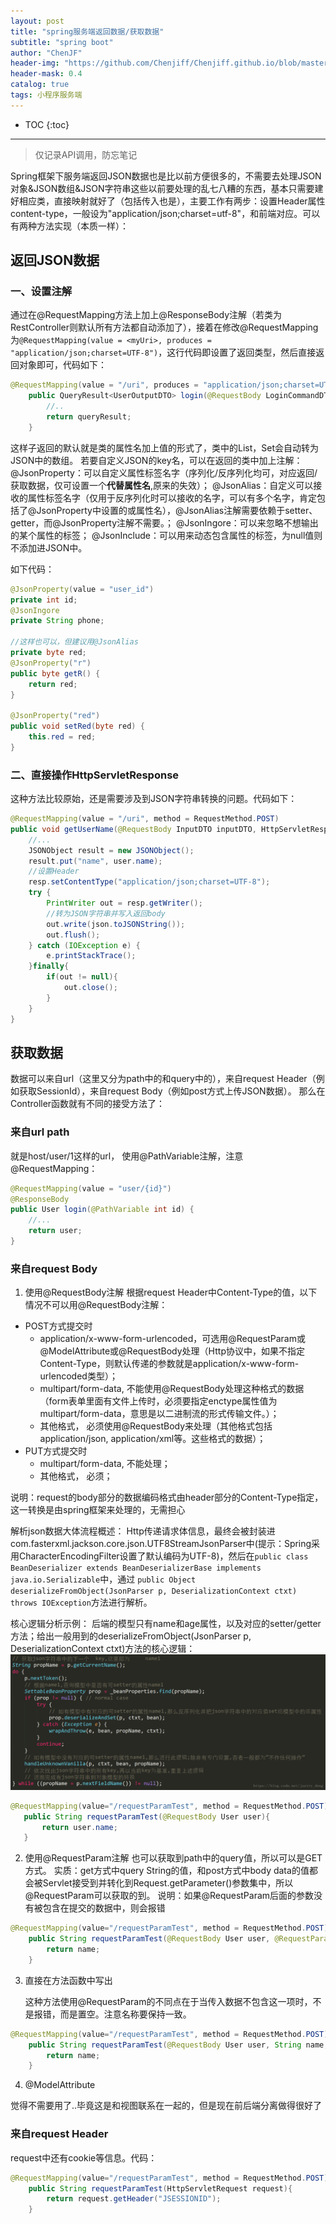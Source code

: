 ```yaml
---
layout: post  
title: "spring服务端返回数据/获取数据"  
subtitle: "spring boot"  
author: "ChenJF"  
header-img: "https://github.com/Chenjiff/Chenjiff.github.io/blob/master/img/post-bg-imgs/3-sight.png?raw=true"  
header-mask: 0.4  
catalog: true
tags: 小程序服务端
---
```


* TOC
{:toc}
---
> 仅记录API调用，防忘笔记

Spring框架下服务端返回JSON数据也是比以前方便很多的，不需要去处理JSON对象&JSON数组&JSON字符串这些以前要处理的乱七八糟的东西，基本只需要建好相应类，直接映射就好了（包括传入也是），主要工作有两步：设置Header属性content-type，一般设为"application/json;charset=utf-8"，和前端对应。可以有两种方法实现（本质一样）：
## 返回JSON数据
### 一、设置注解
通过在@RequestMapping方法上加上@ResponseBody注解（若类为RestController则默认所有方法都自动添加了），接着在修改@RequestMapping为`@RequestMapping(value = <myUri>, produces = "application/json;charset=UTF-8")`，这行代码即设置了返回类型，然后直接返回对象即可，代码如下：
```java
@RequestMapping(value = "/uri", produces = "application/json;charset=UTF-8")
    public QueryResult<UserOutputDTO> login(@RequestBody LoginCommandDTO loginCommand, HttpServletRequest request) {
        //..
        return queryResult;
    }
```
这样子返回的默认就是类的属性名加上值的形式了，类中的List，Set会自动转为JSON中的数组。
若要自定义JSON的key名，可以在返回的类中加上注解：
@JsonProperty：可以自定义属性标签名字（序列化/反序列化均可，对应返回/获取数据，仅可设置一个**代替属性名**,原来的失效）；
@JsonAlias：自定义可以接收的属性标签名字（仅用于反序列化时可以接收的名字，可以有多个名字，肯定包括了@JsonProperty中设置的或属性名），@JsonAlias注解需要依赖于setter、getter，而@JsonProperty注解不需要。；
@JsonIngore：可以来忽略不想输出的某个属性的标签；
@JsonInclude：可以用来动态包含属性的标签，为null值则不添加进JSON中。

如下代码：
```java
@JsonProperty(value = "user_id")
private int id;
@JsonIngore
private String phone;

//这样也可以，但建议用@JsonAlias
private byte red;
@JsonProperty("r")
public byte getR() {
    return red;
}

@JsonProperty("red")
public void setRed(byte red) {
    this.red = red;
}
```
### 二、直接操作HttpServletResponse

这种方法比较原始，还是需要涉及到JSON字符串转换的问题。代码如下：
```java
@RequestMapping(value = "/uri", method = RequestMethod.POST)
public void getUserName(@RequestBody InputDTO inputDTO, HttpServletResponse resp) {
    //...
    JSONObject result = new JSONObject();
    result.put("name", user.name);
    //设置Header
    resp.setContentType("application/json;charset=UTF-8");
    try {
        PrintWriter out = resp.getWriter();
        //转为JSON字符串并写入返回body
        out.write(json.toJSONString());
        out.flush();
    } catch (IOException e) {
        e.printStackTrace();
    }finally{
        if(out != null){
            out.close();
        }
    }
}
```

## 获取数据

数据可以来自url（这里又分为path中的和query中的），来自request Header（例如获取SessionId），来自request Body（例如post方式上传JSON数据）。
那么在Controller函数就有不同的接受方法了：

### 来自url path
就是host/user/1这样的url，
使用@PathVariable注解，注意@RequestMapping：
```java
@RequestMapping(value = "user/{id}")
@ResponseBody
public User login(@PathVariable int id) {
    //...
    return user;
}
```
### 来自request Body

1. 使用@RequestBody注解
根据request Header中Content-Type的值，以下情况不可以用@RequestBody注解：

* POST方式提交时   
    + application/x-www-form-urlencoded，可选用@RequestParam或@ModelAttribute或@RequestBody处理（Http协议中，如果不指定Content-Type，则默认传递的参数就是application/x-www-form-urlencoded类型）； 
    + multipart/form-data, 不能使用@RequestBody处理这种格式的数据（form表单里面有文件上传时，必须要指定enctype属性值为multipart/form-data，意思是以二进制流的形式传输文件。）； 
    + 其他格式， 必须使用@RequestBody来处理（其他格式包括application/json, application/xml等。这些格式的数据）；
* PUT方式提交时  
    + multipart/form-data, 不能处理；
    + 其他格式， 必须；

说明：request的body部分的数据编码格式由header部分的Content-Type指定，这一转换是由spring框架来处理的，无需担心

解析json数据大体流程概述：
Http传递请求体信息，最终会被封装进com.fasterxml.jackson.core.json.UTF8StreamJsonParser中(提示：Spring采用CharacterEncodingFilter设置了默认编码为UTF-8)，然后在`public class BeanDeserializer extends BeanDeserializerBase implements java.io.Serializable`中，通过 `public Object deserializeFromObject(JsonParser p, DeserializationContext ctxt) throws IOException`方法进行解析。

核心逻辑分析示例：
 后端的模型只有name和age属性，以及对应的setter/getter方法；给出一般用到的deserializeFromObject(JsonParser p, DeserializationContext ctxt)方法的核心逻辑：
 ![](https://raw.githubusercontent.com/Chenjiff/Chenjiff.github.io/master/img/in-post/applet/jiexiJSON.png)

 ```java
 @RequestMapping(value="/requestParamTest", method = RequestMethod.POST)
    public String requestParamTest(@RequestBody User user){
        return user.name;
    }
 ```
2. 使用@RequestParam注解
也可以获取到path中的query值，所以可以是GET方式。
实质：get方式中query String的值，和post方式中body data的值都会被Servlet接受到并转化到Request.getParameter()参数集中，所以@RequestParam可以获取的到。
说明：如果@RequestParam后面的参数没有被包含在提交的数据中，则会报错
```java
@RequestMapping(value="/requestParamTest", method = RequestMethod.POST)
    public String requestParamTest(@RequestBody User user, @RequestParam(value="username") String name, @RequestParam(value="userId") String id){
        return name;
    }
```
3. 直接在方法函数中写出

   这种方法使用@RequestParam的不同点在于当传入数据不包含这一项时，不是报错，而是置空。注意名称要保持一致。

```java
@RequestMapping(value="/requestParamTest", method = RequestMethod.POST)
    public String requestParamTest(@RequestBody User user, String name, String id){
        return name;
    }
```

4. @ModelAttribute

觉得不需要用了..毕竟这是和视图联系在一起的，但是现在前后端分离做得很好了

[](https://www.baidu.com/link?url=oeznWbSeLZMZtNPKM53eeoAVl4jplL99R9kXa0L0dHhbZhRDdmLWPR3Tv2bbd2u01FYmXVbT8zo5CCRlCMGBV_2_hv-i_82UWrN2F39hjf7&wd=&eqid=b8077d1a000e8681000000065ce54368)

### 来自request Header

request中还有cookie等信息。代码：
```java
@RequestMapping(value="/requestParamTest", method = RequestMethod.POST)
    public String requestParamTest(HttpServletRequest request){
        return request.getHeader("JSESSIONID");
    }
```
[](https://blog.csdn.net/yelllowcong/article/details/79718068)
[](http://www.pianshen.com/article/4090137994/)
[](https://blog.csdn.net/ff906317011/article/details/78552426)
